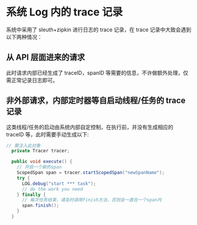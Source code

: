 # 系统 Log 内的 trace 记录

系统中采用了 sleuth+zipkin 进行日志的 trace 记录，在 trace 记录中大致会遇到以下两种情况：

## 从 API 层面进来的请求

此时请求内部已经生成了 traceID，spanID 等需要的信息，不许做额外处理，仅需正常记录日志即可。

## 非外部请求，内部定时器等自启动线程/任务的 trace 记录

这类线程/任务的启动由系统内部自定控制，在执行前，并没有生成相应的 traceID 等，此时需要手动生成以下:

```java
// 需注入此对象
  private Tracer tracer;

  public void execute() {
    // 开启一个新的span
    ScopedSpan span = tracer.startScopedSpan("newSpanName");
    try {
      LOG.debug("start *** task");
      // do the work you need
    } finally {
      // 每次任务结束，请及时调用finish方法，否则会一直在一个span内
      span.finish();
    }
  }
```
